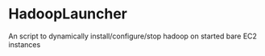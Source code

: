 # HadoopLauncher
An script to dynamically install/configure/stop hadoop on started bare EC2 instances

